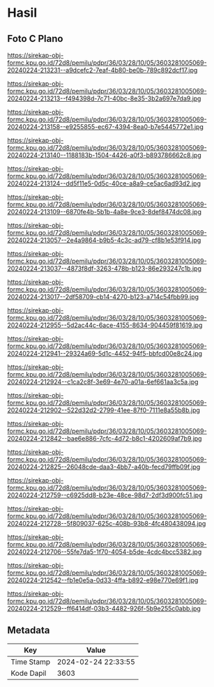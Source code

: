 # Hasil

## Foto C Plano

https://sirekap-obj-formc.kpu.go.id/72d8/pemilu/pdpr/36/03/28/10/05/3603281005069-20240224-213231--a9dcefc2-7eaf-4b80-be0b-789c892dcf17.jpg

https://sirekap-obj-formc.kpu.go.id/72d8/pemilu/pdpr/36/03/28/10/05/3603281005069-20240224-213213--f494398d-7c71-40bc-8e35-3b2a697e7da9.jpg

https://sirekap-obj-formc.kpu.go.id/72d8/pemilu/pdpr/36/03/28/10/05/3603281005069-20240224-213158--e9255855-ec67-4394-8ea0-b7e5445772e1.jpg

https://sirekap-obj-formc.kpu.go.id/72d8/pemilu/pdpr/36/03/28/10/05/3603281005069-20240224-213140--1188183b-1504-4426-a0f3-b893786662c8.jpg

https://sirekap-obj-formc.kpu.go.id/72d8/pemilu/pdpr/36/03/28/10/05/3603281005069-20240224-213124--dd5f11e5-0d5c-40ce-a8a9-ce5ac6ad93d2.jpg

https://sirekap-obj-formc.kpu.go.id/72d8/pemilu/pdpr/36/03/28/10/05/3603281005069-20240224-213109--6870fe4b-5b1b-4a8e-9ce3-8def8474dc08.jpg

https://sirekap-obj-formc.kpu.go.id/72d8/pemilu/pdpr/36/03/28/10/05/3603281005069-20240224-213057--2e4a9864-b9b5-4c3c-ad79-cf8b1e53f914.jpg

https://sirekap-obj-formc.kpu.go.id/72d8/pemilu/pdpr/36/03/28/10/05/3603281005069-20240224-213037--4873f8df-3263-478b-b123-86e293247c1b.jpg

https://sirekap-obj-formc.kpu.go.id/72d8/pemilu/pdpr/36/03/28/10/05/3603281005069-20240224-213017--2df58709-cb14-4270-b123-a714c54fbb99.jpg

https://sirekap-obj-formc.kpu.go.id/72d8/pemilu/pdpr/36/03/28/10/05/3603281005069-20240224-212955--5d2ac44c-6ace-4155-8634-904459f81619.jpg

https://sirekap-obj-formc.kpu.go.id/72d8/pemilu/pdpr/36/03/28/10/05/3603281005069-20240224-212941--29324a69-5d1c-4452-94f5-bbfcd00e8c24.jpg

https://sirekap-obj-formc.kpu.go.id/72d8/pemilu/pdpr/36/03/28/10/05/3603281005069-20240224-212924--c1ca2c8f-3e69-4e70-a01a-6ef661aa3c5a.jpg

https://sirekap-obj-formc.kpu.go.id/72d8/pemilu/pdpr/36/03/28/10/05/3603281005069-20240224-212902--522d32d2-2799-41ee-87f0-7111e8a55b8b.jpg

https://sirekap-obj-formc.kpu.go.id/72d8/pemilu/pdpr/36/03/28/10/05/3603281005069-20240224-212842--bae6e886-7cfc-4d72-b8c1-4202609af7b9.jpg

https://sirekap-obj-formc.kpu.go.id/72d8/pemilu/pdpr/36/03/28/10/05/3603281005069-20240224-212825--26048cde-daa3-4bb7-a40b-fecd79ffb09f.jpg

https://sirekap-obj-formc.kpu.go.id/72d8/pemilu/pdpr/36/03/28/10/05/3603281005069-20240224-212759--c6925dd8-b23e-48ce-98d7-2df3d900fc51.jpg

https://sirekap-obj-formc.kpu.go.id/72d8/pemilu/pdpr/36/03/28/10/05/3603281005069-20240224-212728--5f809037-625c-408b-93b8-4fc480438094.jpg

https://sirekap-obj-formc.kpu.go.id/72d8/pemilu/pdpr/36/03/28/10/05/3603281005069-20240224-212706--55fe7da5-1f70-4054-b5de-4cdc4bcc5382.jpg

https://sirekap-obj-formc.kpu.go.id/72d8/pemilu/pdpr/36/03/28/10/05/3603281005069-20240224-212542--fb1e0e5a-0d33-4ffa-b892-e98e770e69f1.jpg

https://sirekap-obj-formc.kpu.go.id/72d8/pemilu/pdpr/36/03/28/10/05/3603281005069-20240224-212529--ff6414df-03b3-4482-926f-5b9e255c0abb.jpg


## Metadata

| Key        | Value               |
| ---------- | ------------------- |
| Time Stamp | 2024-02-24 22:33:55 |
| Kode Dapil | 3603                |



